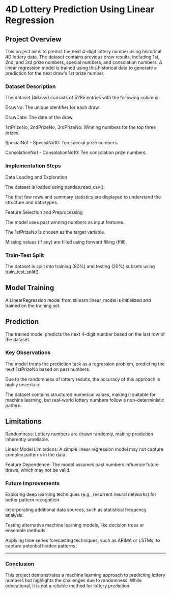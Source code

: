 # 4D Lottery Prediction Using Linear Regression

## Project Overview

This project aims to predict the next 4-digit lottery number using historical 4D lottery data. The dataset contains previous draw results, including 1st, 2nd, and 3rd prize numbers, special numbers, and consolation numbers. A linear regression model is trained using this historical data to generate a prediction for the next draw's 1st prize number.

### Dataset Description

The dataset (4d.csv) consists of 5285 entries with the following columns:

DrawNo: The unique identifier for each draw.

DrawDate: The date of the draw.

1stPrizeNo, 2ndPrizeNo, 3rdPrizeNo: Winning numbers for the top three prizes.

SpecialNo1 - SpecialNo10: Ten special prize numbers.

ConsolationNo1 - ConsolationNo10: Ten consolation prize numbers.

### Implementation Steps

Data Loading and Exploration

The dataset is loaded using pandas.read_csv().

The first few rows and summary statistics are displayed to understand the structure and data types.

Feature Selection and Preprocessing

The model uses past winning numbers as input features.

The 1stPrizeNo is chosen as the target variable.

Missing values (if any) are filled using forward filling (ffill).

### Train-Test Split

The dataset is split into training (80%) and testing (20%) subsets using train_test_split().

## Model Training

A LinearRegression model from sklearn.linear_model is initialized and trained on the training set.

## Prediction

The trained model predicts the next 4-digit number based on the last row of the dataset.

### Key Observations

The model treats the prediction task as a regression problem, predicting the next 1stPrizeNo based on past numbers.

Due to the randomness of lottery results, the accuracy of this approach is highly uncertain.

The dataset contains structured numerical values, making it suitable for machine learning, but real-world lottery numbers follow a non-deterministic pattern.

## Limitations

Randomness: Lottery numbers are drawn randomly, making prediction inherently unreliable.

Linear Model Limitations: A simple linear regression model may not capture complex patterns in the data.

Feature Dependence: The model assumes past numbers influence future draws, which may not be valid.

### Future Improvements

Exploring deep learning techniques (e.g., recurrent neural networks) for better pattern recognition.

Incorporating additional data sources, such as statistical frequency analysis.

Testing alternative machine learning models, like decision trees or ensemble methods.

Applying time series forecasting techniques, such as ARIMA or LSTMs, to capture potential hidden patterns.

---
### Conclusion

This project demonstrates a machine learning approach to predicting lottery numbers but highlights the challenges due to randomness. While educational, it is not a reliable method for lottery prediction.

